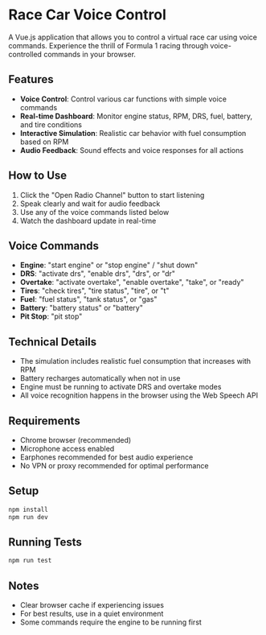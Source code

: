 # Race Car Voice Control

A Vue.js application that allows you to control a virtual race car using voice commands. Experience the thrill of Formula 1 racing through voice-controlled commands in your browser.

## Features

- **Voice Control**: Control various car functions with simple voice commands
- **Real-time Dashboard**: Monitor engine status, RPM, DRS, fuel, battery, and tire conditions
- **Interactive Simulation**: Realistic car behavior with fuel consumption based on RPM
- **Audio Feedback**: Sound effects and voice responses for all actions

## How to Use

1. Click the "Open Radio Channel" button to start listening
2. Speak clearly and wait for audio feedback
3. Use any of the voice commands listed below
4. Watch the dashboard update in real-time

## Voice Commands

- **Engine**: "start engine" or "stop engine" / "shut down"
- **DRS**: "activate drs", "enable drs", "drs", or "dr"
- **Overtake**: "activate overtake", "enable overtake", "take", or "ready"
- **Tires**: "check tires", "tire status", "tire", or "t"
- **Fuel**: "fuel status", "tank status", or "gas"
- **Battery**: "battery status" or "battery"
- **Pit Stop**: "pit stop"

## Technical Details

- The simulation includes realistic fuel consumption that increases with RPM
- Battery recharges automatically when not in use
- Engine must be running to activate DRS and overtake modes
- All voice recognition happens in the browser using the Web Speech API

## Requirements

- Chrome browser (recommended)
- Microphone access enabled
- Earphones recommended for best audio experience
- No VPN or proxy recommended for optimal performance

## Setup

```bash
npm install
npm run dev
```

## Running Tests

```bash
npm run test
```

## Notes

- Clear browser cache if experiencing issues
- For best results, use in a quiet environment
- Some commands require the engine to be running first

